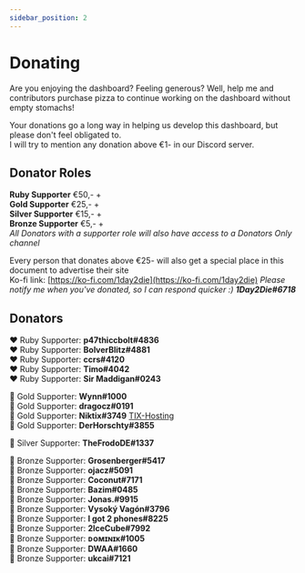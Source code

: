 ```yaml
---
sidebar_position: 2
---
```


# Donating
Are you enjoying the dashboard? Feeling generous? Well, help me and contributors purchase pizza to continue working on the dashboard without empty stomachs!

Your donations go a long way in helping us develop this dashboard, but please don't feel obligated to.<br/>
I will try to mention any donation above €1- in our Discord server.

## Donator Roles
**Ruby Supporter** €50,- + <br/>
**Gold Supporter** €25,- + <br/>
**Silver Supporter** €15,- + <br/>
**Bronze Supporter** €5,- + <br/>
_All Donators with a supporter role will also have access to a Donators Only channel_

Every person that donates above €25- will also get a special place in this document to advertise their site <br/>
Ko-fi link: [https://ko-fi.com/1day2die](https://ko-fi.com/1day2die)
_Please notify me when you've donated, so I can respond quicker :) **1Day2Die#6718**_

## Donators


❤️ Ruby Supporter: **p47thiccbolt#4836**<br/>
❤️ Ruby Supporter: **BolverBlitz#4881**<br/>
❤️ Ruby Supporter: **ccrs#4120**<br/>
❤️ Ruby Supporter: **Timo#4042**<br/>
❤️ Ruby Supporter: **Sir Maddigan#0243**<br/>

💛 Gold Supporter: **Wynn#1000**<br/>
💛 Gold Supporter: **dragocz#0191**<br/>
💛 Gold Supporter: **Niktix#3749** [TIX-Hosting](https://tix-hosting.net/)<br/>
💛 Gold Supporter: **DerHorschty#3855**<br/>

🤍 Silver  Supporter: **TheFrodoDE#1337**<br/>

🤎 Bronze Supporter: **Grosenberger#5417**<br/>
🤎 Bronze Supporter: **ojacz#5091**<br/>
🤎 Bronze Supporter: **Coconut#7171**<br/>
🤎 Bronze Supporter: **Bazim#0485**<br/>
🤎 Bronze Supporter: **Jonas.#9915**<br/>
🤎 Bronze Supporter: **Vysoký Vagón#3796**<br/>
🤎 Bronze Supporter: **I got 2 phones#8225**<br/>
🤎 Bronze Supporter: **2IceCube#7992**<br/>
🤎 Bronze Supporter: **ᴅᴏᴍɪɴɪᴋ#1005**<br/>
🤎 Bronze Supporter: **DWAA#1660**<br/>
🤎 Bronze Supporter: **ukcai#7121**<br/>
